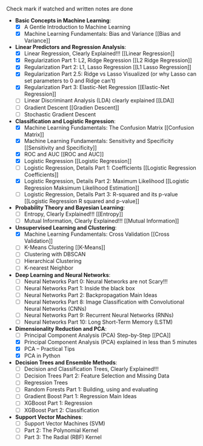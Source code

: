 Check mark if watched and written notes are done

- **Basic Concepts in Machine Learning**:
  - [x] A Gentle Introduction to Machine Learning
  - [x] Machine Learning Fundamentals: Bias and Variance [[Bias and Variance]]

- **Linear Predictors and Regression Analysis**:
  - [x] Linear Regression, Clearly Explained!!! [[Linear Regression]]
  - [x] Regularization Part 1: L2, Ridge Regression [[L2 Ridge Regression]]
  - [x] Regularization Part 2: L1, Lasso Regression [[L1 Lasso Regression]]
  - [x] Regularization Part 2.5: Ridge vs Lasso Visualized (or why Lasso can set parameters to 0 and Ridge can’t)
  - [x] Regularization Part 3: Elastic-Net Regression [[Elastic-Net Regression]]
  - [ ] Linear Discriminant Analysis (LDA) clearly explained [[LDA]] 
  - [ ] Gradient Descent [[Gradien Descent]]
  - [ ] Stochastic Gradient Descent

- **Classification and Logistic Regression**:
  - [x] Machine Learning Fundamentals: The Confusion Matrix [[Confusion Matrix]]
  - [x] Machine Learning Fundamentals: Sensitivity and Specificity [[Sensitivity and Specificity]]
  - [x] ROC and AUC [[ROC and AUC]] 
  - [x] Logistic Regression [[Logistic Regression]] 
  - [ ] Logistic Regression, Details Part 1: Coefficients [[Logistic Regression Coefficients]]
  - [x] Logistic Regression, Details Part 2: Maximum Likelihood [[Logistic Regression Maksimum Likelihood Estimation]]
  - [ ] Logistic Regression, Details Part 3: R-squared and its p-value [[Logistic Regression R squared and p-value]] 

- **Probability Theory and Bayesian Learning**:
  - [ ] Entropy, Clearly Explained!!! [[Entropy]]
  - [ ] Mutual Information, Clearly Explained!!! [[Mutual Information]]

- **Unsupervised Learning and Clustering**:
  - [x] Machine Learning Fundamentals: Cross Validation [[Cross Validation]]
  - [ ] K-Means Clustering [[K-Means]]
  - [ ] Clustering with DBSCAN
  - [ ] Hierarchical Clustering
  - [ ] K-nearest Neighbor 

- **Deep Learning and Neural Networks**:
  - [ ] Neural Networks Part 0: Neural Networks are not Scary!!!
  - [ ] Neural Networks Part 1: Inside the black box
  - [ ] Neural Networks Part 2: Backpropagation Main Ideas
  - [ ] Neural Networks Part 8: Image Classification with Convolutional Neural Networks (CNNs)
  - [ ] Neural Networks Part 9: Recurrent Neural Networks (RNNs)
  - [ ] Neural Networks Part 10: Long Short-Term Memory (LSTM)

- **Dimensionality Reduction and PCA**:
  - [ ] Principal Component Analysis (PCA) Step-by-Step [[PCA]]
  - [x] Principal Component Analysis (PCA) explained in less than 5 minutes
  - [x] PCA – Practical Tips
  - [x] PCA in Python

- **Decision Trees and Ensemble Methods**:
  - [ ] Decision and Classification Trees, Clearly Explained!!!
  - [ ] Decision Trees Part 2: Feature Selection and Missing Data
  - [ ] Regression Trees
  - [ ] Random Forests Part 1: Building, using and evaluating
  - [ ] Gradient Boost Part 1: Regression Main Ideas
  - [ ] XGBoost Part 1: Regression
  - [ ] XGBoost Part 2: Classification

- **Support Vector Machines**:
  - [ ] Support Vector Machines (SVM)
  - [ ] Part 2: The Polynomial Kernel
  - [ ] Part 3: The Radial (RBF) Kernel
